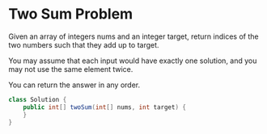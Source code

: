 # Two Sum Problem

Given an array of integers nums and an integer target, return indices of the two numbers
such that they add up to target.

You may assume that each input would have exactly one solution, and you may not use the
same element twice.

You can return the answer in any order.

```java
class Solution {
    public int[] twoSum(int[] nums, int target) {
    }
}
